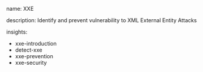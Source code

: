 name: XXE

description: Identify and prevent vulnerability to XML External Entity Attacks

insights:
  - xxe-introduction
  - detect-xxe
  - xxe-prevention
  - xxe-security

